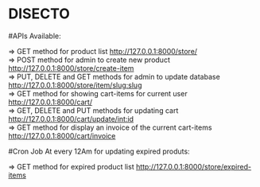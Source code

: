 # DISECTO


#APIs Available:

=> GET method for product list http://127.0.0.1:8000/store/ </br>
=> POST method for admin to create new product http://127.0.0.1:8000/store/create-item </br>
=> PUT, DELETE and GET methods for admin to update database http://127.0.0.1:8000/store/item/<slug:slug> <br/>
=> GET method for showing cart-items for current user http://127.0.0.1:8000/cart/ <br/>
=> GET, DELETE and PUT methods for updating cart http://127.0.0.1:8000/cart/update/<int:id> <br/>
=> GET method for display an invoice of the current cart-items http://127.0.0.1:8000/cart/invoice <br/>

#Cron Job At every 12Am for updating expired produts:

=> GET method for expired product list http://127.0.0.1:8000/store/expired-items <br/>

